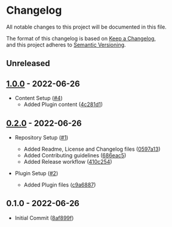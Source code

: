 # Changelog

All notable changes to this project will be documented in this file.

The format of this changelog is based on [Keep a Changelog](https://keepachangelog.com/en/1.0.0/),  
and this project adheres to [Semantic Versioning](https://semver.org/spec/v2.0.0.html).

## Unreleased

## [1.0.0](https://github.com/impulse-interactive/unreal-common-level-prototype-plugin/compare/0.2.0...1.0.0) - 2022-06-26

-   Content Setup ([#4](https://github.com/impulse-interactive/unreal-common-level-prototype-plugin/pull/4))
    -   Added Plugin content ([4c281d1](https://github.com/impulse-interactive/unreal-common-level-prototype-plugin/commit/4c281d1))

## [0.2.0](https://github.com/impulse-interactive/unreal-common-level-prototype-plugin/compare/0.1.0...0.2.0) - 2022-06-26

-   Repository Setup ([#1](https://github.com/impulse-interactive/unreal-common-level-prototype-plugin/pull/1))
    -   Added Readme, License and Changelog files ([0597a13](https://github.com/impulse-interactive/unreal-common-level-prototype-plugin/commit/0597a13))
    -   Added Contributing guidelines ([686eac5](https://github.com/impulse-interactive/unreal-common-level-prototype-plugin/commit/686eac5))
    -   Added Release workflow ([410c254](https://github.com/impulse-interactive/unreal-common-level-prototype-plugin/commit/410c254))

-   Plugin Setup ([#2](https://github.com/impulse-interactive/unreal-common-level-prototype-plugin/pull/2))
    -   Added Plugin files ([c9a6887](https://github.com/impulse-interactive/unreal-common-level-prototype-plugin/commit/c9a6887))

## 0.1.0 - 2022-06-26

-   Initial Commit ([8af899f](https://github.com/impulse-interactive/unreal-common-level-prototype-plugin/commit/8af899f))
